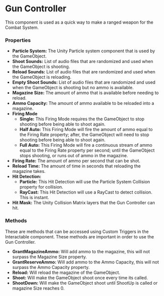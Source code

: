# Gun Controller <div class="whitelisted" data-list="W"></div>
This component is used as a quick way to make a ranged weapon for the Combat System.

### Properties

+ **Particle System:** The Unity Particle system component that is used by the GameObject.
+ **Shoot Sounds:** List of audio files that are randomized and used when the GameObject is shooting.
+ **Reload Sounds:** List of audio files that are randomized and used when the GameObject is reloading.
+ **Empty Shoot Sounds:** List of audio files that are randomized and used when the GameObject is shooting but no ammo is available.
+ **Magazine Size:** The amount of ammo that is available before needing to reload.
+ **Ammo Capacity:** The amount of ammo available to be reloaded into a magazine.
+ **Firing Mode**
  - **Single:** This Firing Mode requires the the GameObject to stop shooting before being able to shoot again.
  - **Half Auto:** This Firing Mode will fire the amount of ammo equal to the Firing Rate property; after, the GameObject will need to stop shooting before being able to shoot again.
  - **Full Auto:** This Firing Mode will fire a continuous stream of ammo equal to the Firing Rate property per second; until the GameObject stops shooting, or runs out of ammo in the magazine.
+ **Firing Rate:** The amount of ammo per second that can be shot.
+ **Reload Time:** The amount of time in seconds that reloading the magazine takes.
+ **Hit Detection:**
  - **Particle:** This Hit Detection will use the Particle System Collision property for collision.
  - **RayCast:** This Hit Detection will use a RayCast to detect collision. This is instant.
+ **Hit Mask:** The  Unity Collision Matrix layers that the Gun Controller can hit.

### Methods
These are methods that can be accessed using Custom Triggers in the Interactable component. These methods are important in order to use the Gun Controller.

+ **GrantMagazineAmmo:** Will add ammo to the magazine, this will not surpass the Magazine Size property.
+ **GrantReserveAmmo:** Will add ammo to the Ammo Capacity, this will not surpass the Ammo Capacity property.
+ **Reload:** Will reload the magazine of the GameObject.
+ **Shoot:** Will make the GameObject shoot once every time its called.
+ **ShootDown:** Will make the GameObject shoot until ShootUp is called or magazine Size reaches 0.
